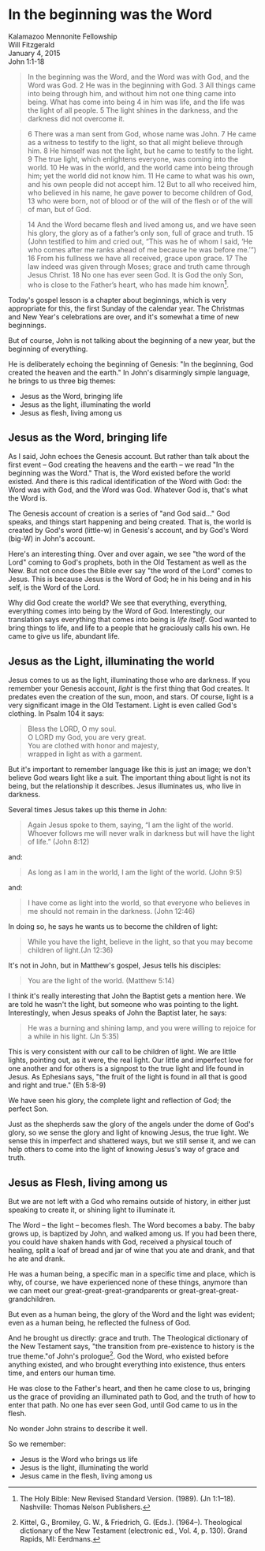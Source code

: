 # In the beginning was the Word  
Kalamazoo Mennonite Fellowship  
Will Fitzgerald   
January 4, 2015  
John 1:1-18  

> In the beginning was the Word, and the Word was with God, and the Word was God. 2 He was in the beginning with God. 3 All things came into being through him, and without him not one thing came into being. What has come into being 4 in him was life, and the life was the light of all people. 5 The light shines in the darkness, and the darkness did not overcome it.
  
 > 6 There was a man sent from God, whose name was John. 7 He came as a witness to testify to the light, so that all might believe through him. 8 He himself was not the light, but he came to testify to the light. 9 The true light, which enlightens everyone, was coming into the world.
 10 He was in the world, and the world came into being through him; yet the world did not know him. 11 He came to what was his own, and his own people did not accept him. 12 But to all who received him, who believed in his name, he gave power to become children of God, 13 who were born, not of blood or of the will of the flesh or of the will of man, but of God. 
 
 > 14 And the Word became flesh and lived among us, and we have seen his glory, the glory as of a father’s only son, full of grace and truth. 15 (John testified to him and cried out, “This was he of whom I said, ‘He who comes after me ranks ahead of me because he was before me.’”) 16 From his fullness we have all received, grace upon grace. 17 The law indeed was given through Moses; grace and truth came through Jesus Christ. 18 No one has ever seen God. It is God the only Son, who is close to the Father’s heart, who has made him known[^1]. 

[^1]: The Holy Bible: New Revised Standard Version. (1989). (Jn 1:1–18). Nashville: Thomas Nelson Publishers.

Today's gospel lesson is a chapter about beginnings, which is very appropriate for this, the first Sunday of the calendar year. The Christmas and New Year's celebrations are over, and it's somewhat a time of new beginnings.

But of course, John is not talking about the beginning of a new year, but the beginning of everything.

He is deliberately echoing the beginning of Genesis: "In the beginning, God created the heaven and the earth." In John's disarmingly simple language, he brings to us three big themes:

- Jesus as the Word, bringing life
- Jesus as the light, illuminating the world
- Jesus as flesh, living among us


## Jesus as the Word, bringing life

As I said, John echoes the Genesis account. But rather than talk about the first event – God creating the heavens and the earth – we read "In the beginning was the Word." That is, the Word existed before the world existed. And there is this radical identification of the Word with God: the Word was with God, and the Word was God. Whatever God is, that's what the Word is. 

The Genesis account of creation is a series of "and God said…" God speaks, and things start happening and being created. That is, the world is created by God's word (little-w) in Genesis's account, and by God's Word (big-W) in John's account. 

Here's an interesting thing. Over and over again, we see "the word of the Lord" coming to God's prophets, both in the Old Testament as well as the New. But not once does the Bible ever say "the word of the Lord" comes to Jesus. This is because Jesus is the Word of God; he in his being and in his self, is the Word of the Lord.

Why did God create the world? We see that everything, everything, everything comes into being by the Word of God. Interestingly, our translation says everything that comes into being is _life itself_. God wanted to bring things to life, and life to a people that he graciously calls his own. He came to give us life, abundant life.


## Jesus as the Light, illuminating the world

Jesus comes to us as the light, illuminating those who are darkness. If you remember your Genesis account, _light_ is the first thing that God creates. It predates even the creation of the sun, moon, and stars. Of course, light is a very significant image in the Old Testament. Light is even called God's clothing. In Psalm 104 it says:


>    Bless the LORD, O my soul.  
   O LORD my God, you are very great.  
   You are clothed with honor and majesty,  
   wrapped in light as with a garment.  

But it's important to remember language like this is just an image; we don't believe God wears light like a suit. The important thing about light is not its being, but the relationship it describes. Jesus illuminates us, who live in darkness.

Several times Jesus takes up this theme in John:


> Again Jesus spoke to them, saying, “I am the light of the world. Whoever follows me will never walk in darkness but will have the light of life.” (John 8:12) 

and:

> As long as I am in the world, I am the light of the world. (John 9:5)

and:

> I have come as light into the world, so that everyone who believes in me should not remain in the darkness. (John 12:46)

In doing so, he says he wants us to become the children of light:

> While you have the light, believe in the light, so that you may become children of light.(Jn 12:36)

It's not in John, but in Matthew's gospel, Jesus tells his disciples:

> You are the light of the world. (Matthew 5:14) 

I think it's really interesting that John the Baptist gets a mention here. We are told he wasn't the light, but someone who was pointing to the light. Interestingly, when Jesus speaks of John the Baptist later, he says: 

> He was a burning and shining lamp, and you were willing to rejoice for a while in his light. (Jn 5:35)

This is very consistent with our call to be children of light. We are little lights, pointing out, as it were, the real light. Our little and imperfect love for one another and for others is a signpost to the true light and life found in Jesus. As Ephesians says, "the fruit of the light is found in all that is good and right and true." (Eh 5:8-9)

We have seen his glory, the complete light and reflection of God; the perfect Son. 

Just as the shepherds saw the glory of the angels under the dome of God's glory, so we sense the glory and light of knowing Jesus, the true light. We sense this in imperfect and shattered ways, but we still sense it, and we can help others to come into the light of knowing Jesus's way of grace and truth.


## Jesus as Flesh, living among us

But we are not left with a God who remains outside of history, in either just speaking to create it, or shining light to illuminate it.

The Word – the light – becomes flesh. The Word becomes a baby. The baby grows up, is baptized by John, and walked among us. If you had been there, you could have shaken hands with God, received a physical touch of healing, split a loaf of bread and jar of wine that you ate and drank, and that he ate and drank. 

He was a human being, a specific man in a specific time and place, which is why, of course, we have experienced none of these things, anymore than we can meet our great-great-great-grandparents or great-great-great-grandchildren. 

But even as a human being, the glory of the Word and the light was evident; even as a human being, he reflected the fulness of God. 

And he brought us directly: grace and truth. The Theological dictionary of the New Testament says, "the transition from pre-existence to history is the true theme."of John's prologue[^2]. God the Word, who existed before anything existed, and who brought everything into existence, thus enters time, and enters our human time. 

[^2]: Kittel, G., Bromiley, G. W., & Friedrich, G. (Eds.). (1964–). Theological dictionary of the New Testament (electronic ed., Vol. 4, p. 130). Grand Rapids, MI: Eerdmans.

He was close to the Father's heart, and then he came close to us, bringing us the grace of providing an illuminated path to God, and the truth of how to enter that path. No one has ever seen God, until God came to us in the flesh.

No wonder John strains to describe it well.

So we remember:

- Jesus is the Word who brings us life
- Jesus is the light, illuminating the world
- Jesus came in the flesh, living among us






